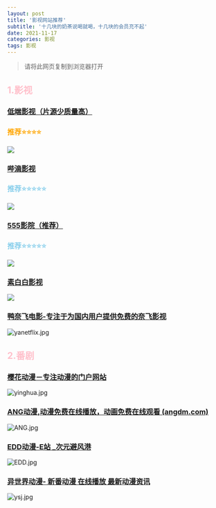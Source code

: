 ```yaml
---
layout: post
title: '影视网站推荐'
subtitle: '十几块的奶茶说喝就喝，十几块的会员充不起'
date: 2021-11-17
categories: 影视
tags: 影视
---
```

>请将此网页复制到浏览器打开

## <font color="pink"> 1.影视 </font>



### [低端影视（片源少质量高）](https://ddys2.me/) 

### <font color="orange"> 推荐⭐⭐⭐⭐ </font>
![](https://pic.imgdb.cn/item/632fb3f216f2c2beb1e56ab3.jpg)



### [哔滴影视](https://www.bdys01.com/) 
### <font color="skyblue"> 推荐⭐⭐⭐⭐⭐ </font>


![](https://pic.imgdb.cn/item/632fb43016f2c2beb1e5b26a.jpg)




### [555影院（推荐） ](https://www.5dy6.cc)
### <font color="skyblue"> 推荐⭐⭐⭐⭐⭐ </font>


![](https://pic.imgdb.cn/item/632fb45516f2c2beb1e5e12f.jpg)



### [素白白影视](https://www.subaibaiys.com/)



![](https://pic.imgdb.cn/item/632fb47f16f2c2beb1e610a9.jpg)



### [鸭奈飞电影-专注于为国内用户提供免费的奈飞影视 ](https://yanetflix.com/)



![yanetflix.jpg](https://i.loli.net/2021/11/17/TX3RClDfFosBIwi.jpg)



## <font color="pink"> 2.番剧 </font>

### [樱花动漫－专注动漫的门户网站](http://www.yinghuacd.com/)



![yinghua.jpg](https://i.loli.net/2021/11/17/gs5vtnk4DeAPRqh.jpg)



### [ANG动漫,动漫免费在线播放，动画免费在线观看 (angdm.com)](http://angdm.com/)



![ANG.jpg](https://i.loli.net/2021/11/17/916IfRMYlO8Qx4t.jpg)



### [EDD动漫-E站 _次元避风港](http://edddh1.com/)



![EDD.jpg](https://i.loli.net/2021/11/17/lwcBYLHN2Q9a8mh.jpg)



### [异世界动漫- 新番动漫 在线播放 最新动漫资讯](http://www.ysjdm.com/)



![ysj.jpg](https://i.loli.net/2021/11/17/8MYmnbEVuZRGJxy.jpg)

